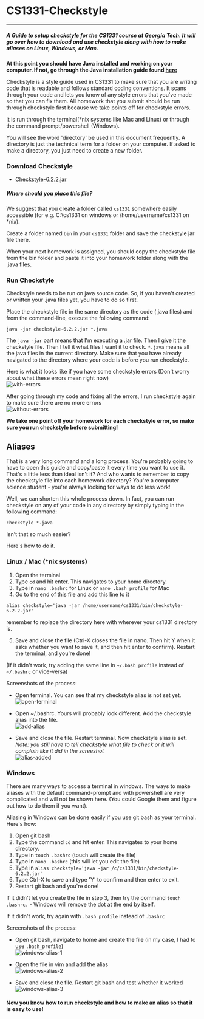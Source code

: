 # CS1331-Checkstyle
---
##### A Guide to setup checkstyle for the CS1331 course at Georgia Tech. It will go over how to download and use checkstyle along with how to make aliases on Linux, Windows, or Mac.

**At this point you should have Java installed and working on your computer. If not, go through the Java installation guide found [here](http://cs1331.org/resources.html)**

Checkstyle is a style guide used in CS1331 to make sure that you are writing code that is readable and follows standard coding conventions. It scans through your code and lets you know of any style errors that you've made so that you can fix them. All homework that you submit should be run through checkstyle first because we take points off for checkstyle errors.

It is run through the terminal(\*nix systems like Mac and Linux) or through the command prompt/powershell (Windows).

You will see the word 'directory' be used in this document frequently. A directory is just the technical term for a folder on your computer. If asked to make a directory, you just need to create a new folder.

### Download Checkstyle

  - [Checkstyle-6.2.2.jar](http://cs1331.org/resources/checkstyle-6.2.2.jar)

##### Where should you place this file?

We suggest that you create a folder called `cs1331` somewhere easily accessible (for e.g. C:\cs1331 on windows or /home/username/cs1331 on *nix).

Create a folder named `bin` in your `cs1331` folder and save the checkstyle jar file there.

When your next homework is assigned, you should copy the checkstyle file from the bin folder and paste it into your homework folder along with the .java files.

### Run Checkstyle

Checkstyle needs to be run on java source code. So, if you haven't created or written your .java files yet, you have to do so first.

Place the checkstyle file in the same directory as the code (.java files) and from the command-line, execute the following command:

`java -jar checkstyle-6.2.2.jar *.java`

The `java -jar` part means that I'm executing a .jar file. Then I give it the checkstyle file. Then I tell it what files I want it to check. `*.java` means all the java files in the current directory.
Make sure that you have already navigated to the directory where your code is before you run checkstyle.

Here is what it looks like if you have some checkstyle errors (Don't worry about what these errors mean right now)  
![with-errors](./errors.png)

After going through my code and fixing all the errors, I run checkstyle again to make sure there are no more errors  
![without-errors](./no-errors.png)

**We take one point off your homework for each checkstyle error, so make sure you run checkstyle before submitting!**

## Aliases

That is a very long command and a long process. You're probably going to have to open this guide and copy/paste it every time you want to use it. That's a little less than ideal isn't it? And who wants to remember to copy the checkstyle file into each homework directory? You're a computer science student - you're always looking for ways to do less work!

Well, we can shorten this whole process down. In fact, you can run checkstyle on any of your code in any directory by simply typing in the following command:

`checkstyle *.java`

Isn't that so much easier?

Here's how to do it.

### Linux / Mac (\*nix systems)

1. Open the terminal
2. Type `cd` and hit enter. This navigates to your home directory.
3. Type in `nano .bashrc` for Linux or `nano .bash_profile` for Mac
4. Go to the end of this file and add this line to it

 `alias checkstyle='java -jar /home/username/cs1331/bin/checkstyle-6.2.2.jar'`

 remember to replace the directory here with wherever your cs1331 directory is.

5. Save and close the file (Ctrl-X closes the file in nano. Then hit Y when it asks whether you want to save it, and then hit enter to confirm). Restart the terminal, and you're done!

(If it didn't work, try adding the same line in `~/.bash_profile` instead of `~/.bashrc` or vice-versa)

Screenshots of the process:

* Open terminal. You can see that my checkstyle alias is not set yet.  
  ![open-terminal](./alias-linux-1.png)

* Open ~/.bashrc. Yours will probably look different. Add the checkstyle alias into the file.  
  ![add-alias](./alias-linux-2.png)

* Save and close the file. Restart terminal. Now checkstyle alias is set. *Note: you still have to tell checkstyle what file to check or it will complain like it did in the screeshot*  
  ![alias-added](./alias-linux-3.png)



### Windows

There are many ways to access a terminal in windows. The ways to make aliases with the default command-prompt and with powershell are very complicated and will not be shown here. (You could Google them and figure out how to do them if you want).

Aliasing in Windows can be done easily if you use git bash as your terminal. Here's how:

1. Open git bash
2. Type the command `cd` and hit enter. This navigates to your home directory.
3. Type in `touch .bashrc` (touch will create the file)
4. Type in `nano .bashrc` (this will let you edit the file)
5. Type in `alias checkstyle='java -jar /c/cs1331/bin/checkstyle-6.2.2.jar'`
6. Type Ctrl-X to save and type 'Y' to confirm and then enter to exit.
7. Restart git bash and you're done!

If it didn't let you create the file in step 3, then try the command `touch .bashrc.` - Windows will remove the dot at the end by itself.

If it didn't work, try again with `.bash_profile` instead of `.bashrc`

Screenshots of the process:

* Open git bash, navigate to home and create the file (in my case, I had to use `.bash_profile`)  
![windows-alias-1](./windows-alias-1.png)

* Open the file in vim and add the alias  
![windows-alias-2](./windows-alias-2.png)

* Save and close the file. Restart git bash and test whether it worked  
![windows-alias-3](./windows-alias-3.png)

#### Now you know how to run checkstyle and how to make an alias so that it is easy to use!

